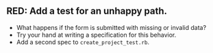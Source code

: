 ## RED: Add a test for an unhappy path.

- What happens if the form is submitted with missing or invalid data?
- Try your hand at writing a specification for this behavior.
- Add a second spec to `create_project_test.rb`.
